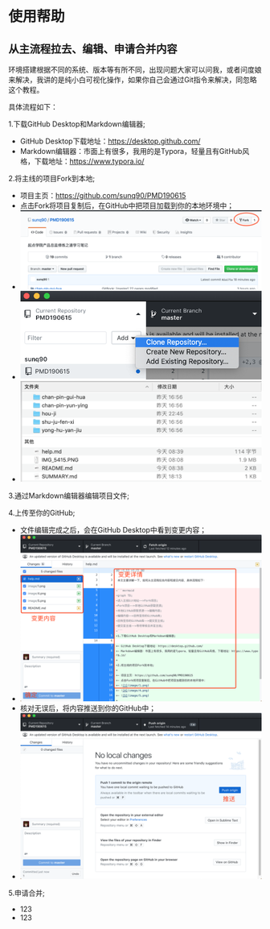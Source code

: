 # 使用帮助

## 从主流程拉去、编辑、申请合并内容

环境搭建根据不同的系统、版本等有所不同，出现问题大家可以问我，或者问度娘来解决，我讲的是纯小白可视化操作，如果你自己会通过Git指令来解决，同忽略这个教程。

具体流程如下：

1.下载GitHub Desktop和Markdown编辑器;

- GitHub Desktop下载地址：https://desktop.github.com/
- Markdown编辑器：市面上有很多，我用的是Typora，轻量且有GitHub风格，下载地址：https://www.typora.io/

2.将主线的项目Fork到本地;

- 项目主页：https://github.com/sunq90/PMD190615
- 点击Fork将项目复制后，在GitHub中把项目加载到你的本地环境中；
- ![1](image/1.png)
- ![4](image/4.png)
- ![5](image/5.png)

3.通过Markdown编辑器编辑项目文件;

4.上传至你的GitHub;

- 文件编辑完成之后，会在GitHub Desktop中看到变更内容；
- ![6](image/6.png)
- 核对无误后，将内容推送到你的GitHub中；
- ![7](image/7.png)

5.申请合并;

- 123
- 123

